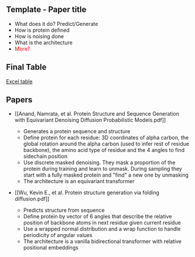 ## Template - Paper title
- What does it do? Predict/Generate
- How is protein defined
- How is noising done
- What is the architecture
- <span style="color:#ff0000">More?</span>
## Final Table
[Excel table](file:///C:\Obsidian%20Vault\Generative%20AI%20for%20(bio)molecule%20design\Literature%20Survey\Papers/paper_table.xlsx)
## Papers
- [[Anand, Namrata, et al. Protein Structure and Sequence Generation with Equivariant Denoising Diffusion Probabilistic Models.pdf]]
	- Generates a protein sequence and structure
	- Define protein for each residue: 3D coordinates of alpha carbon, the global rotation around the alpha carbon (used to infer rest of residue backbone), the amino acid type of residue and the 4 angles to find sidechain position
	- Use discrete masked denoising. They mask a proportion of the protein during training and learn to unmask. During sampling they start with a fully masked protein and "find" a new one by unmasking
	- The architecture is an equivariant transformer

-  [[Wu, Kevin E., et al. Protein structure generation via folding diffusion.pdf]]
	- Predicts structure from sequence
	- Define protein by vector of 6 angles that describe the relative position of backbone atoms in next residue given current residue
	- Use a wrapped normal distribution and a wrap function to handle periodicity of angular values
	- The architecture is a vanilla bidirectional transformer with relative positional embeddings